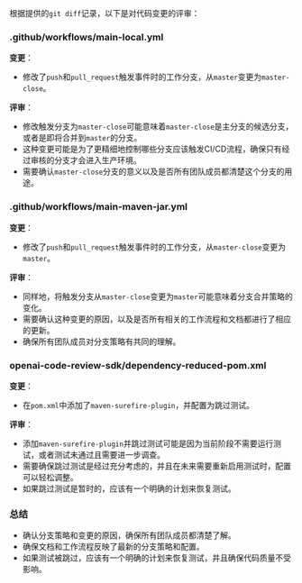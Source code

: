 根据提供的`git diff`记录，以下是对代码变更的评审：

### .github/workflows/main-local.yml
**变更**：
- 修改了`push`和`pull_request`触发事件时的工作分支，从`master`变更为`master-close`。

**评审**：
- 修改触发分支为`master-close`可能意味着`master-close`是主分支的候选分支，或者是即将合并到`master`的分支。
- 这种变更可能是为了更精细地控制哪些分支应该触发CI/CD流程，确保只有经过审核的分支才会进入生产环境。
- 需要确认`master-close`分支的意义以及是否所有团队成员都清楚这个分支的用途。

### .github/workflows/main-maven-jar.yml
**变更**：
- 修改了`push`和`pull_request`触发事件时的工作分支，从`master-close`变更为`master`。

**评审**：
- 同样地，将触发分支从`master-close`变更为`master`可能意味着分支合并策略的变化。
- 需要确认这种变更的原因，以及是否所有相关的工作流程和文档都进行了相应的更新。
- 确保所有团队成员对分支策略有共同的理解。

### openai-code-review-sdk/dependency-reduced-pom.xml
**变更**：
- 在`pom.xml`中添加了`maven-surefire-plugin`，并配置为跳过测试。

**评审**：
- 添加`maven-surefire-plugin`并跳过测试可能是因为当前阶段不需要运行测试，或者测试未通过且需要进一步调查。
- 需要确保跳过测试是经过充分考虑的，并且在未来需要重新启用测试时，配置可以轻松调整。
- 如果跳过测试是暂时的，应该有一个明确的计划来恢复测试。

### 总结
- 确认分支策略和变更的原因，确保所有团队成员都清楚了解。
- 确保文档和工作流程反映了最新的分支策略和配置。
- 如果测试被跳过，应该有一个明确的计划来恢复测试，并且确保代码质量不受影响。